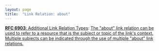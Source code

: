 ```yaml
---
layout: page
title:  "Link Relation: about"
---
```


[**RFC 6903**: Additional Link Relation Types](/specs/IETF/RFC/6903 "This specification defines a number of additional link relation types that can used for a range of purposes in a variety of applications types."): [The "about" link relation can be used to refer to a resource that is the subject or topic of the link's context. Multiple subjects can be indicated through the use of multiple "about" link relations.]()

